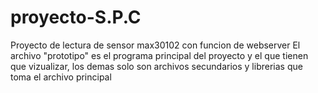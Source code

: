 # proyecto-S.P.C
Proyecto de lectura de sensor max30102 con funcion de webserver
El archivo "prototipo" es el programa principal del proyecto y el que tienen que vizualizar, los demas solo son archivos secundarios y librerias que toma el archivo principal
